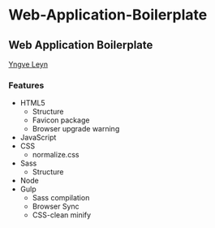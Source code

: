 # Web-Application-Boilerplate

  <h2>Web Application Boilerplate</h2>
        <p><a href="https://github.com/YngveLeyn" target="blank">Yngve Leyn</a></p>
        <h3>Features</h3>
        <ul>
            <li>HTML5
                <ul>
                    <li>Structure</li>
                    <li>Favicon package</li>
                    <li>Browser upgrade warning</li>
                </ul>
            </li>
            <li>JavaScript</li>
            <li>CSS
                <ul>
                    <li>normalize.css</li>
                </ul> 
            </li>         
            <li>Sass
                <ul>
                    <li>Structure</li>
                </ul>
            </li>
            <li>Node</li>
            <li>Gulp
                <ul>
                    <li>Sass compilation</li>
                    <li>Browser Sync</li>
                    <li>CSS-clean minify</li>
                </ul>
            </li>
        </ul>        

